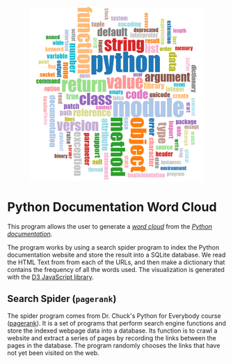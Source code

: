 <p align="center">
<img src="https://github.com/siuatl/word_cloud_py_doc/blob/main/python_wordcloud.png" alt="wordcloud" width="400" height="400">
</p>

# Python Documentation Word Cloud
This program allows the user to generate a [*word cloud*](https://en.wikipedia.org/wiki/Tag_cloud) from the [*Python documentation*](https://docs.python.org/3/).

The program works by using a search spider program to index the Python documentation website and store the result into a SQLite database. We read the HTML Text from from each of the URLs, and then make a dictionary that contains the frequency of all the words used. The visualization is generated with the [D3 JavaScript library](https://d3js.org/).

## Search Spider (`pagerank`)
The spider program comes from Dr. Chuck's Python for Everybody course ([pagerank](https://github.com/csev/py4e/tree/master/code3/pagerank)). It is a set of programs that perform search engine functions and store the indexed webpage data into a database. Its function is to crawl a website and extract a series of pages by recording the links between the pages in the database. The program randomly chooses the links that have not yet been visited on the web. 
